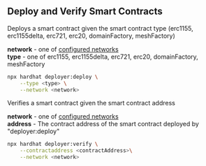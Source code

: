 ## Deploy and Verify Smart Contracts

Deploys a smart contract given the smart contract type (erc1155, erc1155delta, erc721, erc20, domainFactory, meshFactory)

**network** - one of [configured networks](https://github.com/instruxi-io/mesh-hardhat/blob/master/networks.ts)<br>
**type** - one of erc1155, erc1155delta, erc721, erc20, domainFactory, meshFactory


``` bash
npx hardhat deployer:deploy \
    --type <type> \
    --network <network>
```

Verifies a smart contract given the smart contract address

**network** - one of [configured networks](https://github.com/instruxi-io/mesh-hardhat/blob/master/networks.ts)<br>
**address** - The contract address of the smart contract deployed by "deployer:deploy"


``` bash
npx hardhat deployer:verify \
    --contractaddress <contractAddress>\
    --network <network>
```